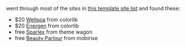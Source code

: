 went through most of the sites in [this template site list](https://github.com/bradtraversy/design-resources-for-developers#html--css-templates) and found these:

- $20 [Wellspa](https://colorlib.com/wp/template/wellspa/) from colorlib
- $20 [Energen](https://colorlib.com/wp/template/energen/) from colorlib
- free [Sparlex](https://themewagon.github.io/sparlex/) from theme wagon
- free [Beauty Parlour](https://mobirise.com/extensions/wellnessm5/beauty-parlour/) from mobirise